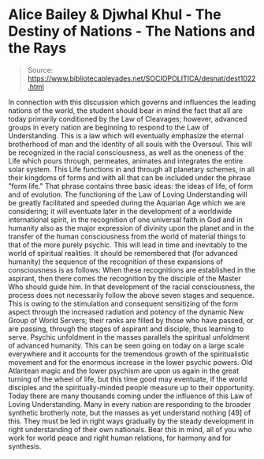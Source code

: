 # Alice Bailey & Djwhal Khul - The Destiny of Nations - The Nations and the Rays

> Source: https://www.bibliotecapleyades.net/SOCIOPOLITICA/desnat/dest1022.html

In connection with this discussion which governs and influences the leading nations of the world, the student should bear in mind the fact that all are today primarily conditioned by the Law of Cleavages; however, advanced groups in every nation are beginning to respond to the Law of Understanding. This is a law which will eventually emphasize the eternal brotherhood of man and the identity of all souls with the Oversoul. This will be recognized in the racial consciousness, as well as the oneness of the Life which pours through, permeates, animates and integrates the entire solar system. This Life functions in and through all planetary schemes, in all their kingdoms of forms and with all that can be included under the phrase "form life." That phrase contains three basic ideas: the ideas of life, of form and of evolution.
The functioning of the Law of Loving Understanding will be greatly facilitated and speeded during the Aquarian Age which we are considering; it will eventuate later in the development of a worldwide international spirit, in the recognition of one universal faith in God and in humanity also as the major expression of divinity upon the planet and in the transfer of the human consciousness from the world of material things to that of the more purely psychic. This will lead in time and inevitably to the world of spiritual realities. It should be remembered that (for advanced humanity) the sequence of the recognition of these expansions of consciousness is as follows:
When these recognitions are established in the aspirant, then there comes the recognition by the disciple of the Master Who should guide him.
In that development of the racial consciousness, the process does not necessarily follow the above seven stages and sequence. This is owing to the stimulation and consequent sensitizing of the form aspect through the increased radiation and potency of the dynamic New Group of World Servers; their ranks are filled by those who have passed, or are passing, through the stages of aspirant and disciple, thus learning to serve. Psychic unfoldment in the masses parallels the spiritual unfoldment of advanced humanity. This can be seen going on today on a large scale everywhere and it accounts for the tremendous growth of the spiritualistic movement and for the enormous increase in the lower psychic powers. Old Atlantean magic and the lower psychism are upon us again in the great turning of the wheel of life, but this time good may eventuate, if the world disciples and the spiritually-minded people measure up to their opportunity.
Today there are many thousands coming under the influence of this Law of Loving Understanding. Many in every nation are responding to the broader synthetic brotherly note, but the masses as yet understand nothing [49] of this. They must be led in right ways gradually by the steady development in right understanding of their own nationals. Bear this in mind, all of you who work for world peace and right human relations, for harmony and for synthesis.
